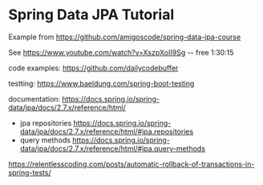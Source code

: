 # Spring Data JPA Tutorial



Example from https://github.com/amigoscode/spring-data-jpa-course 

See https://www.youtube.com/watch?v=XszpXoII9Sg -- free  1:30:15

code examples: https://github.com/dailycodebuffer

testting: https://www.baeldung.com/spring-boot-testing

documentation: https://docs.spring.io/spring-data/jpa/docs/2.7.x/reference/html/
- jpa repositories https://docs.spring.io/spring-data/jpa/docs/2.7.x/reference/html/#jpa.repositories
- query methods https://docs.spring.io/spring-data/jpa/docs/2.7.x/reference/html/#jpa.query-methods


https://relentlesscoding.com/posts/automatic-rollback-of-transactions-in-spring-tests/